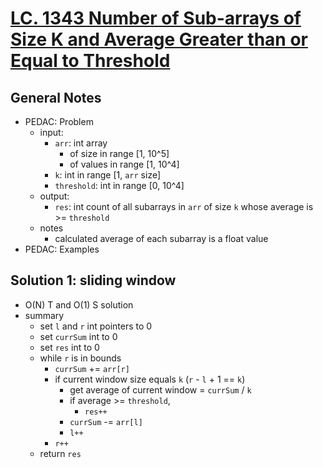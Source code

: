 # [LC. 1343 Number of Sub-arrays of Size K and Average Greater than or Equal to Threshold](https://leetcode.com/problems/number-of-sub-arrays-of-size-k-and-average-greater-than-or-equal-to-threshold/)

## General Notes

- PEDAC: Problem
  - input:
    - `arr`: int array
      - of size in range \[1, 10^5]
      - of values in range \[1, 10^4]
    - `k`: int in range \[1, `arr` size]
    - `threshold`: int in range \[0, 10^4]
  - output:
    - `res`: int count of all subarrays in `arr` of size `k` whose average is >= `threshold`
  - notes
    - calculated average of each subarray is a float value
- PEDAC: Examples

## Solution 1: sliding window

- O(N) T and O(1) S solution
- summary
  - set `l` and `r` int pointers to 0
  - set `currSum` int to 0
  - set `res` int to 0
  - while `r` is in bounds
    - `currSum` += `arr[r]`
    - if current window size equals `k` (`r` - `l` + 1 == `k`)
      - get average of current window = `currSum` / `k`
      - if average >= `threshold`,
        - `res++`
      - `currSum` -= `arr[l]`
      - `l++`
    - `r++`
  - return `res`
